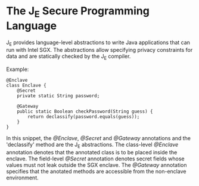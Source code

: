 # The J<sub>E</sub> Secure Programming Language 


J<sub>E</sub> provides language-level abstractions to write Java applications that can run with Intel SGX.
The abstractions allow specifying privacy constraints for data and are statically checked by the J<sub>E</sub> compiler.  

Example:
```
@Enclave
class Enclave {
	@Secret
	private static String password;
		
	@Gateway
	public static Boolean checkPassword(String guess) {
		return declassify(password.equals(guess));
	} 
}
```
In this snippet, the *@Enclave*, *@Secret* and *@Gateway* annotations and the 'declassify' method are the J<sub>E</sub> abstractions. The class-level *@Enclave* annotation denotes that the annotated class is to be placed inside the enclave. The field-level *@Secret* annotation denotes secret fields whose values must not leak outside the SGX enclave. The *@Gateway* annotation specifies that the anotated methods are accessible from the non-enclave environment.



